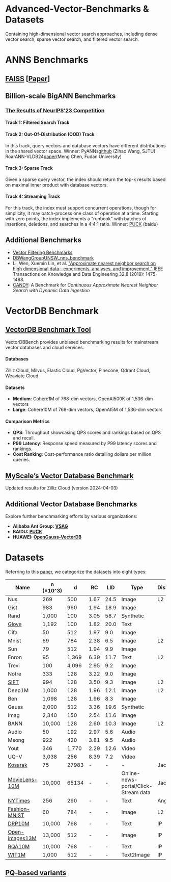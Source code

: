 # Advanced-Vector-Benchmarks & Datasets
Containing high-dimensional vector search approaches, including dense vector search, sparse vector search, and filtered vector search.

# ANNS Benchmarks

## [FAISS](https://github.com/facebookresearch/faiss) [[Paper](https://arxiv.org/pdf/2401.08281)]
## Billion-scale BigANN Benchmarks
### [The Results of NeurIPS’23 Competition](https://arxiv.org/pdf/2409.17424)
#### Track 1: Filtered Search Track

#### Track 2: Out-Of-Distribution (OOD) Track
In this track, query vectors and database vectors have different distributions in the shared vector space. Winner: PyANNs[github](https://github.com/veaaaab/pyanns) (Zihao Wang, SJTU) RoarANN-VLDB24[paper](https://arxiv.org/abs/2408.08933)(Meng Chen, Fudan University)

#### Track 3: Sparse Track
Given a sparse query vector, the index should return the top-k results based on maximal inner product with database vectors.

#### Track 4: Streaming Track
For this track, the index must support concurrent operations, though for simplicity, it may batch-process one class of operation at a time. Starting with zero points, the index implements a "runbook" with batches of insertions, deletions, and searches in a 4:4:1 ratio. Winner: [PUCK](https://github.com/baidu/puck) (baidu)

## Additional Benchmarks
- [Vector Filtering Benchmarks](https://github.com/qdrant/ann-filtering-benchmark-datasets)
- [DBWangGroupUNSW_nns_benchmark](https://github.com/DBAIWangGroup/nns_benchmark)
- Li, Wen, Xuemin Lin, et al. ["Approximate nearest neighbor search on high dimensional data—experiments, analyses, and improvement."](https://ieeexplore.ieee.org/document/8681160) IEEE Transactions on Knowledge and Data Engineering 32.8 (2019): 1475-1488.
- [CANDY](https://arxiv.org/pdf/2406.19651): A Benchmark for *Continuous Approximate Nearest Neighbor Search with Dynamic Data Ingestion*

# VectorDB Benchmark

## [VectorDB Benchmark Tool](https://zilliz.com/vector-database-benchmark-tool?database=ZillizCloud%2CMilvus%2CElasticCloud%2CPgVector%2CPinecone%2CQdrantCloud%2CWeaviateCloud&dataset=medium&filter=none%2Clow%2Chigh&tab=1)
VectorDBBench provides unbiased benchmarking results for mainstream vector databases and cloud services.

#### Databases
Zilliz Cloud, Milvus, Elastic Cloud, PgVector, Pinecone, Qdrant Cloud, Weaviate Cloud

#### Datasets
- **Medium**: Cohere1M of 768-dim vectors, OpenAI500K of 1,536-dim vectors
- **Large**: Cohere10M of 768-dim vectors, OpenAI5M of 1,536-dim vectors

#### Comparison Metrics
- **QPS**: Throughput showcasing QPS scores and rankings based on QPS and recall.
- **P99 Latency**: Response speed measured by P99 latency scores and rankings.
- **Cost Ranking**: Cost-performance ratio detailing dollars per million queries.

## [MyScale’s Vector Database Benchmark](https://myscale.github.io/benchmark/#/benchmark)
Updated results for Zilliz Cloud (version 2024-04-03)
## Additional Vector Database Benchmarks

Explore further benchmarking efforts by various organizations:
- **Alibaba Ant Group: [VSAG](https://github.com/alipay/vsag)**
- **BAIDU: [PUCK](https://github.com/baidu/puck/tree/main/ann-benchmarks)**
- **HUAWEI: [OpenGauss-VectorDB](https://github.com/liu-peng-xi/openGauss-VectorDB/commit/73f3d77db4314dd31b0173744893c98de8834220)**
# Datasets

Referring to this [paper](https://ieeexplore.ieee.org/abstract/document/8681160), we categorize the datasets into eight types:

| Name   | n (×10^3) | d    | RC   | LID  | Type       |Distance|
|--------|-----------|------|------|------|------------|------------|
| Nus   | 269       | 500  | 1.67 | 24.5 | Image      |L2|
| Gist  | 983       | 960  | 1.94 | 18.9 | Image      ||
| Rand  | 1,000     | 100  | 3.05 | 58.7 | Synthetic  ||
| [Glove](https://github.com/stanfordnlp/GloVe) | 1,192     | 100  | 1.82 | 20.0 | Text       ||
| Cifa   | 50        | 512  | 1.97 | 9.0  | Image      ||
| Mnist  | 69        | 784  | 2.38 | 6.5  | Image      |L2|
| Sun    | 79        | 512  | 1.94 | 9.9  | Image      ||
| Enron  | 95        | 1,369| 6.39 | 11.7 | Text       |L2|
| Trevi  | 100       | 4,096| 2.95 | 9.2  | Image      ||
| Notre  | 333       | 128  | 3.22 | 9.0  | Image      ||
| [SIFT](http://corpus-texmex.irisa.fr/)| 994       | 128  | 3.50 | 9.3  | Image      |L2|
| Deep1M   | 1,000     | 128  | 1.96 | 12.1 | Image      |L2|
| Ben    | 1,098     | 128  | 1.96 | 8.3  | Image      ||
| Gauss  | 2,000     | 512  | 3.36 | 19.6 | Synthetic  ||
| Imag   | 2,340     | 150  | 2.54 | 11.6 | Image      ||
| BANN   | 10,000    | 128  | 2.60 | 10.3 | Image      |L2|
| Audio  | 50        | 192  | 2.97 | 5.6  | Audio      ||
| Msong  | 922       | 420  | 3.81 | 9.5  | Audio      ||
| Yout   | 346       | 1,770| 2.29 | 12.6 | Video      ||
| UQ-V   | 3,038     | 256  | 8.39 | 7.2  | Video      ||
| [Kosarak](http://fimi.uantwerpen.be/data/)| 75 | 27983 | - | -  | -     |Jaccard|
| [MovieLens-10M](https://grouplens.org/datasets/movielens/10m/)| 10,000| 65134 | - | -  | Online-news-portal/Click-Stream data|Jaccard|
|[NYTimes](https://archive.ics.uci.edu/dataset/164/bag+of+words)|256| 290 | - | -  | Text|Angular|
|[Fashion-MNIST](https://github.com/zalandoresearch/fashion-mnist)|60|784| - | -  | Image|L2|
|[DRP10M](https://github.com/IntelLabs/VectorSearchDatasets/tree/main/dpr)|10,000|768| - | -  | Text|IP|
|[Open-images13M](https://github.com/IntelLabs/VectorSearchDatasets/tree/main/dpr)|13,000|512| - | -  | Image|IP|
|[RQA10M](https://github.com/IntelLabs/VectorSearchDatasets/tree/main/dpr)|10,000|768| - | -  | Text|IP|
|[WIT1M](https://github.com/IntelLabs/VectorSearchDatasets/tree/main/dpr)|1,000|512| - | -  | Text2Image|IP|
    

## [PQ-based variants](https://raw.githubusercontent.com/wiki/facebookresearch/faiss/PQ_variants_Faiss_annotated.png)
